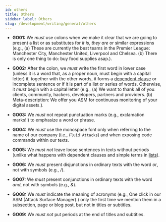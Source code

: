 ```yaml
---
id: others
title: Others
sidebar_label: Others
slug: /development/writing/general/others
---
```


* **GO01:** We *must* use colons
  when we make it clear that we are going to present a list
  or as substitutes for *it is*, *they are* or similar expressions
  (e.g., (a) These are currently the best teams in the Premier League:
  Manchester City, Manchester United, Liverpool and Chelsea.
  (b) There is only one thing to do: buy food supplies asap.).

* **GO02:** After the colon, we *must* write the first word in lower case
  (unless it is a word that, as a proper noun,
  must begin with a capital letter)
  if, together with the other words,
  it forms a [dependent clause](https://www.grammar-monster.com/glossary/dependent_clause.htm)
  or incomplete sentence
  or if it is part of a list or series of words.
  Otherwise, it *must* begin with a capital letter
  (e.g., (a) We want to thank all of you:
  clients, community, hackers, developers, partners and providers.
  (b) Meta-description: We offer you ASM
  for continuous monitoring of your digital assets.).

* **GO03:** We *must* not repeat punctuation marks
  (e.g., exclamation marks!!) to emphasize a word or phrase.

* **GO04:** We *must* use the monospace font
  only when referring to the name of our company (i.e., `Fluid Attacks`)
  and when exposing code commands within our texts.

* **GO05:** We *must not* leave loose sentences in texts without periods
  (unlike what happens with dependent clauses and simple terms
  in [lists](https://docs.fluidattacks.com/development/writing/general/lists)).

* **GO06:** We *must* present disjunctions in ordinary texts
  with the word *or*, not with symbols (e.g., */*).

* **GO07:** We *must* present conjunctions in ordinary texts
  with the word *and*, not with symbols (e.g., *&*).

* **GO08:** We *must* indicate the meaning of acronyms
  (e.g., One click in our ASM (Attack Surface Manager).)
  only the first time we mention them in a subsection, page or blog post,
  but not in titles or subtitles.

* **GO09:** We *must not* put periods at the end of titles and subtitles.
